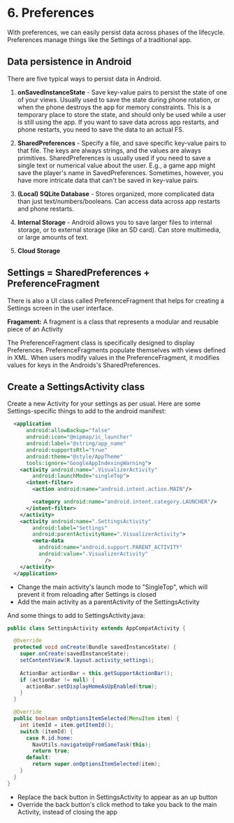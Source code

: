 # 6. Preferences

With preferences, we can easily persist data across phases of the lifecycle. Preferences manage things like the Settings of a traditional app.

## Data persistence in Android
There are five typical ways to persist data in Android.
1. **onSavedInstanceState** - Save key-value pairs to persist the state of one of your views. Usually used to save the state during phone rotation, or when the phone destroys the app for memory constraints. This is a temporary place to store the state, and should only be used while a user is still using the app. If you want to save data across app restarts, and phone restarts, you need to save the data to an actual FS.

2. **SharedPreferences** - Specify a file, and save specific key-value pairs to that file. The keys are always strings, and the values are always primitives. SharedPreferences is usually used if you need to save a single text or numerical value about the user. E.g., a game app might save the player's name in SavedPreferences. Sometimes, however, you have more intricate data that can't be saved in key-value pairs.

3. **(Local) SQLite Database** - Stores organized, more complicated data than just text/numbers/booleans. Can access data across app restarts and phone restarts.

4. **Internal Storage** - Android allows you to save larger files to internal storage, or to external storage (like an SD card). Can store multimedia, or large amounts of text.

5. **Cloud Storage**

## Settings = SharedPreferences + PreferenceFragment

There is also a UI class called PreferenceFragment that helps for creating a Settings screen in the user interface.

**Fragament:** A fragment is a class that represents a modular and reusable piece of an Activity

The PreferenceFragment class is specifically designed to display Preferences. PreferenceFragments populate themselves with views defined in XML. When users modify values in the PreferenceFragment, it modifies values for keys in the Androids's SharedPreferences.

## Create a SettingsActivity class

Create a new Activity for your settings as per usual. Here are some Settings-specific things to add to the android manifest:
```xml
  <application
      android:allowBackup="false"
      android:icon="@mipmap/ic_launcher"
      android:label="@string/app_name"
      android:supportsRtl="true"
      android:theme="@style/AppTheme"
      tools:ignore="GoogleAppIndexingWarning">
    <activity android:name=".VisualizerActivity"
        android:launchMode="singleTop">
      <intent-filter>
        <action android:name="android.intent.action.MAIN"/>

        <category android:name="android.intent.category.LAUNCHER"/>
      </intent-filter>
    </activity>
    <activity android:name=".SettingsActivity"
        android:label="Settings"
        android:parentActivityName=".VisualizerActivity">
        <meta-data
          android:name="android.support.PARENT_ACTIVITY"
          android:value=".VisualizerActivity"
            />
    </activity>
  </application>
```
* Change the main activity's launch mode to "SingleTop", which will prevent it from reloading after Settings is closed
* Add the main activity as a parentActivity of the SettingsActivity

And some things to add to SettingsActivity.java:
```java
public class SettingsActivity extends AppCompatActivity {

  @Override
  protected void onCreate(Bundle savedInstanceState) {
    super.onCreate(savedInstanceState);
    setContentView(R.layout.activity_settings);
    
    ActionBar actionBar = this.getSupportActionBar();
    if (actionBar != null) {
      actionBar.setDisplayHomeAsUpEnabled(true);
    }
  }

  @Override
  public boolean onOptionsItemSelected(MenuItem item) {
    int itemId = item.getItemId();
    switch (itemId) {
      case R.id.home:
        NavUtils.navigateUpFromSameTask(this);
        return true;
      default:
        return super.onOptionsItemSelected(item);
    }
  }
}
```
* Replace the back button in SettingsActivity to appear as an up button
* Override the back button's click method to take you back to the main Activity, instead of closing the app
